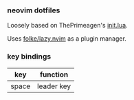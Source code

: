 ### neovim dotfiles

Loosely based on ThePrimeagen's [init.lua](https://github.com/ThePrimeagen/init.lua).

Uses [folke/lazy.nvim](https://github.com/folke/lazy.nvim) as a plugin manager.

### key bindings

| key   | function   |
| ----- | ---------- |
| space | leader key |
